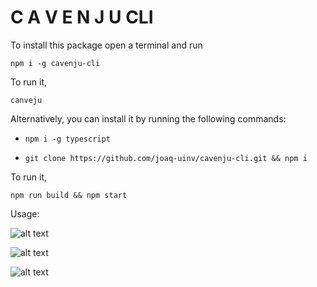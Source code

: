 # C A V E N J U CLI

To install this package open a terminal and run

`npm i -g cavenju-cli`

To run it,

`canveju`

Alternatively, you can install it by running the following commands:

- `npm i -g typescript`

- `git clone https://github.com/joaq-uinv/cavenju-cli.git && npm i`

To run it,

`npm run build && npm start`

Usage:

![alt text](assets/gif1.gif)

![alt text](assets/gif2.gif)

![alt text](assets/gif3.gif)
